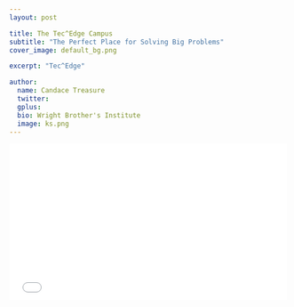 ```yaml
---
layout: post

title: The Tec^Edge Campus 
subtitle: "The Perfect Place for Solving Big Problems"
cover_image: default_bg.png

excerpt: "Tec^Edge"

author:
  name: Candace Treasure 
  twitter: 
  gplus: 
  bio: Wright Brother's Institute 
  image: ks.png
---
```

<div id="tecedge_video">

<iframe src="//player.vimeo.com/video/104447437?title=0&amp;byline=0&amp;portrait=0" width="500" height="281" frameborder="0" webkitallowfullscreen mozallowfullscreen allowfullscreen></iframe> 
</div>
